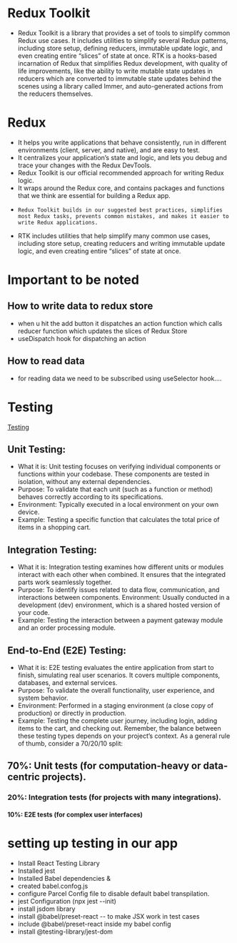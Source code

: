 # Redux Toolkit
- Redux Toolkit is a library that provides a set of tools to simplify common Redux use cases. It includes utilities to simplify several Redux patterns, including store setup, defining reducers, immutable update logic, and even creating entire “slices” of state at once. RTK is a hooks-based incarnation of Redux that simplifies Redux development, with quality of life improvements, like the ability to write mutable state updates in reducers which are converted to immutable state updates behind the scenes using a library called Immer, and auto-generated actions from the reducers themselves.

# Redux
-  It helps you write applications that behave consistently, run in different environments (client, server, and native), and are easy to test. 
-  It centralizes your application’s state and logic, and lets you debug and trace your changes with the Redux DevTools. 
-   Redux Toolkit is our official recommended approach for writing Redux logic.
-    It wraps around the Redux core, and contains packages and functions that we think are essential for building a Redux app.
-     Redux Toolkit builds in our suggested best practices, simplifies most Redux tasks, prevents common mistakes, and makes it easier to write Redux applications. 
- RTK includes utilities that help simplify many common use cases, including store setup, creating reducers and writing immutable update logic, and even creating entire “slices” of state at once. 

# Important to be noted
  ## How to write data to redux store
- when u hit the add button it dispatches an action function which calls reducer function which updates the slices of Redux Store
- useDispatch hook for dispatching an action

## How to read data
- for reading data we need to be subscribed using useSelector hook....


# Testing
 
 [Testing](https://www.twilio.com/en-us/blog/unit-integration-end-to-end-testing-difference)

## Unit Testing:
- What it is: Unit testing focuses on verifying individual components or functions within your codebase. These components are tested in isolation, without any external dependencies.
- Purpose: To validate that each unit (such as a function or method) behaves correctly according to its specifications.
- Environment: Typically executed in a local environment on your own device.
- Example: Testing a specific function that calculates the total price of items in a shopping cart.
  
## Integration Testing:
- What it is: Integration testing examines how different units or modules interact with each other when combined. It ensures that the integrated parts work seamlessly together.
- Purpose: To identify issues related to data flow, communication, and interactions between components.
Environment: Usually conducted in a development (dev) environment, which is a shared hosted version of your code.
- Example: Testing the interaction between a payment gateway module and an order processing module.


## End-to-End (E2E) Testing:
- What it is: E2E testing evaluates the entire application from start to finish, simulating real user scenarios. It covers multiple components, databases, and external services.
- Purpose: To validate the overall functionality, user experience, and system behavior.
- Environment: Performed in a staging environment (a close copy of production) or directly in production.
- Example: Testing the complete user journey, including login, adding items to the cart, and checking out.
Remember, the balance between these testing types depends on your project’s context. As a general rule of thumb, consider a 70/20/10 split:

 ## 70%: Unit tests (for computation-heavy or data-centric projects).
### 20%: Integration tests (for projects with many integrations).
 ####  10%: E2E tests (for complex user interfaces)




 # setting up testing in our app
 - Install React Testing Library
 - Installed jest
 - Installed Babel dependencies &
 - created babel.confog.js
 - configure Parcel Config file to disable default babel transpilation.
 - jest Configuration (npx jest --init)
 - install jsdom library
 -  install  @babel/preset-react  -- to make JSX work in test cases
 -  include  @babel/preset-react  inside my babel config
 - install @testing-library/jest-dom
  
